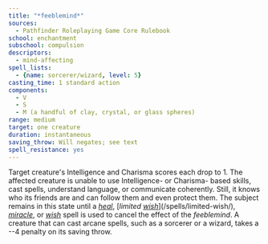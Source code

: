 ```yaml
---
title: "*feeblemind*"
sources:
  - Pathfinder Roleplaying Game Core Rulebook
school: enchantment
subschool: compulsion
descriptors:
  - mind-affecting
spell_lists:
  - {name: sorcerer/wizard, level: 5}
casting_time: 1 standard action
components:
  - V
  - S
  - M (a handful of clay, crystal, or glass spheres)
range: medium
target: one creature
duration: instantaneous
saving_throw: Will negates; see text
spell_resistance: yes
---
```


Target creature's Intelligence and Charisma scores each drop to 1. The affected creature is unable to use Intelligence- or Charisma- based skills, cast spells, understand language, or communicate coherently. Still, it knows who its friends are and can follow them and even protect them. The subject remains in this state until a [*heal*](/spells/heal/), [*limited [*wish*](/spells/wish/)*](/spells/limited-wish/), [*miracle*](/spells/miracle/), or [*wish*](/spells/wish/) spell is used to cancel the effect of the *feeblemind*. A creature that can cast arcane spells, such as a sorcerer or a wizard, takes a --4 penalty on its saving throw.

